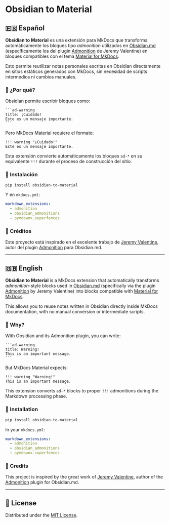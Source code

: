 # Obsidian to Material

## 🇪🇸 Español

**Obsidian to Material** es una extensión para MkDocs que transforma automáticamente los bloques tipo _admonition_ utilizados en [Obsidian.md](https://obsidian.md) (específicamente los del plugin [Admonition](https://github.com/valentine195/obsidian-admonition) de Jeremy Valentine) en bloques compatibles con el tema [Material for MkDocs](https://squidfunk.github.io/mkdocs-material/).

Esto permite reutilizar notas personales escritas en Obsidian directamente en sitios estáticos generados con MkDocs, sin necesidad de scripts intermedios ni cambios manuales.

### 🧩 ¿Por qué?

Obsidian permite escribir bloques como:

````
```ad-warning
title: ¡Cuidado!
Este es un mensaje importante.
```
````

Pero MkDocs Material requiere el formato:

```
!!! warning "¡Cuidado!"
Este es un mensaje importante.
```

Esta extensión convierte automáticamente los bloques `ad-*` en su equivalente `!!!` durante el proceso de construcción del sitio.

### 🚀 Instalación

```bash
pip install obsidian-to-material
```

Y en `mkdocs.yml`:

```yaml
markdown_extensions:
  - admonition
  - obsidian_admonitions
  - pymdownx.superfences
```

### 🙌 Créditos

Este proyecto está inspirado en el excelente trabajo de [Jeremy Valentine](https://github.com/valentine195), autor del plugin [Admonition](https://github.com/valentine195/obsidian-admonition) para Obsidian.md.

---

## 🇬🇧 English

**Obsidian to Material** is a MkDocs extension that automatically transforms _admonition_-style blocks used in [Obsidian.md](https://obsidian.md) (specifically via the plugin [Admonition](https://github.com/valentine195/obsidian-admonition) by Jeremy Valentine) into blocks compatible with [Material for MkDocs](https://squidfunk.github.io/mkdocs-material/).

This allows you to reuse notes written in Obsidian directly inside MkDocs documentation, with no manual conversion or intermediate scripts.

### 🧩 Why?

With Obsidian and its Admonition plugin, you can write:

````
```ad-warning
title: Warning!
This is an important message.
```
````

But MkDocs Material expects:

```
!!! warning "Warning!"
This is an important message.
```

This extension converts `ad-*` blocks to proper `!!!` admonitions during the Markdown processing phase.

### 🚀 Installation

```bash
pip install obsidian-to-material
```

In your `mkdocs.yml`:

```yaml
markdown_extensions:
  - admonition
  - obsidian_admonitions
  - pymdownx.superfences
```

### 🙌 Credits

This project is inspired by the great work of [Jeremy Valentine](https://github.com/valentine195), author of the [Admonition](https://github.com/valentine195/obsidian-admonition) plugin for Obsidian.md.

---

## 📄 License

Distributed under the [MIT License](LICENSE).
